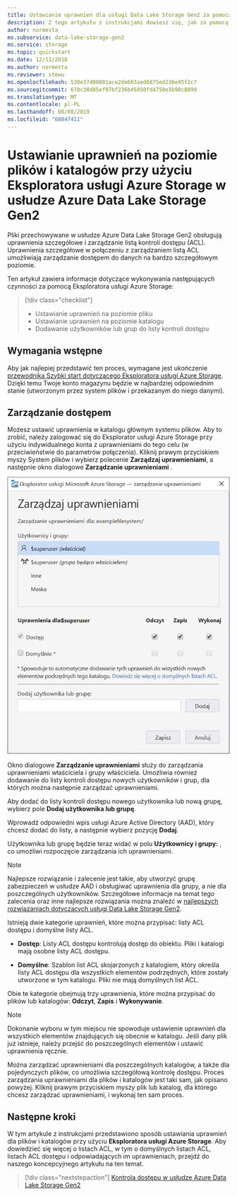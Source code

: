 ```yaml
---
title: Ustawianie uprawnień dla usługi Data Lake Storage Gen2 za pomocą Eksploratora usługi Azure Storage
description: Z tego artykułu z instrukcjami dowiesz się, jak za pomocą Eksploratora usługi Azure Storage skonfigurować uprawnienia do plików i katalogów na koncie magazynu obsługującego usługę Azure Data Lake Storage Gen2.
author: normesta
ms.subservice: data-lake-storage-gen2
ms.service: storage
ms.topic: quickstart
ms.date: 12/11/2018
ms.author: normesta
ms.reviewer: stewu
ms.openlocfilehash: 530e37400881ace2de603aed6875ed236e45f2c7
ms.sourcegitcommit: 670c38d85ef97bf236b45850fd4750e3b98c8899
ms.translationtype: MT
ms.contentlocale: pl-PL
ms.lasthandoff: 08/08/2019
ms.locfileid: "68847411"
---
```

# <a name="set-file-and-directory-level-permissions-using-azure-storage-explorer-with-azure-data-lake-storage-gen2"></a>Ustawianie uprawnień na poziomie plików i katalogów przy użyciu Eksploratora usługi Azure Storage w usłudze Azure Data Lake Storage Gen2

Pliki przechowywane w usłudze Azure Data Lake Storage Gen2 obsługują uprawnienia szczegółowe i zarządzanie listą kontroli dostępu (ACL). Uprawnienia szczegółowe w połączeniu z zarządzaniem listą ACL umożliwiają zarządzanie dostępem do danych na bardzo szczegółowym poziomie.

Ten artykuł zawiera informacje dotyczące wykonywania następujących czynności za pomocą Eksploratora usługi Azure Storage:

> [!div class="checklist"]
> * Ustawianie uprawnień na poziomie pliku
> * Ustawianie uprawnień na poziomie katalogu
> * Dodawanie użytkowników lub grup do listy kontroli dostępu

## <a name="prerequisites"></a>Wymagania wstępne

Aby jak najlepiej przedstawić ten proces, wymagane jest ukończenie [przewodnika Szybki start dotyczącego Eksploratora usługi Azure Storage](data-lake-storage-Explorer.md). Dzięki temu Twoje konto magazynu będzie w najbardziej odpowiednim stanie (utworzonym przez system plików i przekazanym do niego danymi).

## <a name="managing-access"></a>Zarządzanie dostępem

Możesz ustawić uprawnienia w katalogu głównym systemu plików. Aby to zrobić, należy zalogować się do Eksplorator usługi Azure Storage przy użyciu indywidualnego konta z uprawnieniami do tego celu (w przeciwieństwie do parametrów połączenia). Kliknij prawym przyciskiem myszy System plików i wybierz polecenie **Zarządzaj uprawnieniami**, a następnie okno dialogowe **Zarządzanie uprawnieniami** .

![Eksplorator usługi Microsoft Azure Storage — zarządzanie dostępem do katalogów](media/storage-quickstart-blobs-storage-Explorer/manageperms.png)

Okno dialogowe **Zarządzanie uprawnieniami** służy do zarządzania uprawnieniami właściciela i grupy właściciela. Umożliwia również dodawanie do listy kontroli dostępu nowych użytkowników i grup, dla których można następnie zarządzać uprawnieniami.

Aby dodać do listy kontroli dostępu nowego użytkownika lub nową grupę, wybierz pole **Dodaj użytkownika lub grupę**.

Wprowadź odpowiedni wpis usługi Azure Active Directory (AAD), który chcesz dodać do listy, a następnie wybierz pozycję **Dodaj**.

Użytkownika lub grupę będzie teraz widać w polu **Użytkownicy i grupy:** , co umożliwi rozpoczęcie zarządzania ich uprawnieniami.

> [!NOTE]
> Najlepsze rozwiązanie i zalecenie jest takie, aby utworzyć grupę zabezpieczeń w usłudze AAD i obsługiwać uprawnienia dla grupy, a nie dla poszczególnych użytkowników. Szczegółowe informacje na temat tego zalecenia oraz inne najlepsze rozwiązania można znaleźć w [najlepszych rozwiązaniach dotyczących usługi Data Lake Storage Gen2](data-lake-storage-best-practices.md).

Istnieją dwie kategorie uprawnień, które można przypisać: listy ACL dostępu i domyślne listy ACL.

* **Dostęp**: Listy ACL dostępu kontrolują dostęp do obiektu. Pliki i katalogi mają osobne listy ACL dostępu.

* **Domyślne**: Szablon list ACL skojarzonych z katalogiem, który określa listy ACL dostępu dla wszystkich elementów podrzędnych, które zostały utworzone w tym katalogu. Pliki nie mają domyślnych list ACL.

Obie te kategorie obejmują trzy uprawnienia, które można przypisać do plików lub katalogów: **Odczyt**, **Zapis** i **Wykonywanie**.

>[!NOTE]
> Dokonanie wyboru w tym miejscu nie spowoduje ustawienie uprawnień dla wszystkich elementów znajdujących się obecnie w katalogu. Jeśli dany plik już istnieje, należy przejść do poszczególnych elementów i ustawić uprawnienia ręcznie.

Można zarządzać uprawnieniami dla poszczególnych katalogów, a także dla pojedynczych plików, co umożliwia szczegółową kontrolę dostępu. Proces zarządzania uprawnieniami dla plików i katalogów jest taki sam, jak opisano powyżej. Kliknij prawym przyciskiem myszy plik lub katalog, dla którego chcesz zarządzać uprawnieniami, i wykonaj ten sam proces.

## <a name="next-steps"></a>Następne kroki

W tym artykule z instrukcjami przedstawiono sposób ustawiania uprawnień dla plików i katalogów przy użyciu **Eksploratora usługi Azure Storage**. Aby dowiedzieć się więcej o listach ACL, w tym o domyślnych listach ACL, listach ACL dostępu i odpowiadających im uprawnieniach, przejdź do naszego koncepcyjnego artykułu na ten temat.

> [!div class="nextstepaction"]
> [Kontrola dostępu w usłudze Azure Data Lake Storage Gen2](data-lake-storage-access-control.md)

